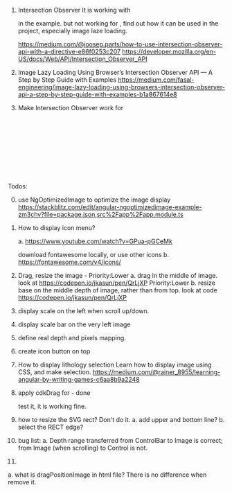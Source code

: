1. Intersection Observer 
   It is working with <div> in the example. but not working for <image>, 
   find out how it can be used in the project, especially image laze loading.

   https://medium.com/@joosep.parts/how-to-use-intersection-observer-api-with-a-directive-e86f0253c207
   https://developer.mozilla.org/en-US/docs/Web/API/Intersection_Observer_API

2. Image Lazy Loading Using Browser’s Intersection Observer API — A Step by Step Guide with Examples
   https://medium.com/fasal-engineering/image-lazy-loading-using-browsers-intersection-observer-api-a-step-by-step-guide-with-examples-b1a867614e8

3. Make Intersection Observer work for <svg> <image>
   https://stackblitz.com/edit/github-7bm15h?file=src%2Fapp%2Fdirectives%2Fintersection-observer.directive.ts,src%2Fapp%2Fcomponents%2Fdrag%2Fdrag.component.html

Todos:

0. use NgOptimizedImage to optimize the image display
   https://stackblitz.com/edit/angular-ngoptimizedimage-example-zm3chv?file=package.json,src%2Fapp%2Fapp.module.ts


1. How to display icon menu?

   a. https://www.youtube.com/watch?v=GPua-pGCeMk

   download fontawesome locally, or use other icons
   b. https://fontawesome.com/v4/icons/

2. Drag, resize the image - Priority:Lower
   a. drag in the middle of image.  look at  https://codepen.io/jkasun/pen/QrLjXP  Priority:Lower
   b. resize base on the middle depth of image, rather than from top. look at  code  https://codepen.io/jkasun/pen/QrLjXP  

3. display scale on the left when scroll up/down.
4. display scale bar on the very left image
5. define real depth and pixels mapping.
6. create icon button on top

7. How to display lithology selection
   Learn how to display image using CSS, and make selection.
   https://medium.com/@rainer_8955/learning-angular-by-writing-games-c6aa8b9a2248

8. apply cdkDrag for - done
   <rect x="0px" attr.y="{{offsetY_OnBar}}px" width="40px" attr.height='{{scrollBarHeight}}px'
   style="fill: white; fill-opacity: .1;
   stroke: red; stroke-width: 1; "/>

   test it, it is working fine.


9. how to resize the SVG rect? Don't do it.
    a. add upper and bottom line?
    b. select the RECT edge?

10. bug list:
    a. Depth range transferred from ControlBar to Image is correct; from Image (when scrolling) to Control is not.
11. 
a. what is dragPositionImage in html file? There is no difference when remove it.


